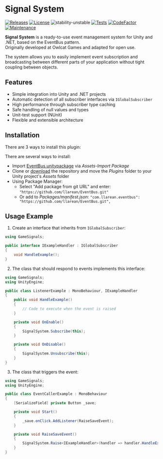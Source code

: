 # Signal System

[![Releases](https://img.shields.io/github/v/release/llarean/EventBus)](https://github.com/llarean/EventBus/releases)
[![License](https://img.shields.io/badge/license-MIT-green.svg)](https://github.com/LLarean/EventBus/blob/master/LICENSE.txt)
![stability-unstable](https://img.shields.io/badge/stability-stable-green.svg)
[![Tests](https://img.shields.io/badge/Tests-NUnit-green.svg)]()
[![CodeFactor](https://www.codefactor.io/repository/github/llarean/eventbus/badge)](https://www.codefactor.io/repository/github/llarean/eventbus)
[![Maintenance](https://img.shields.io/badge/Maintained%3F-yes-green.svg)](https://GitHub.com/Naereen/StrapDown.js/graphs/commit-activity)

**Signal System** is a ready-to-use event management system for Unity and .NET, based on the EventBus pattern.  
Originally developed at Owlcat Games and adapted for open use.

The system allows you to easily implement event subscription and broadcasting between different parts of your application without tight coupling between objects.

## Features

- Simple integration into Unity and .NET projects
- Automatic detection of all subscriber interfaces via `IGlobalSubscriber`
- High performance through subscriber type caching
- Safe handling of null values and types
- Unit-test support (NUnit)
- Flexible and extensible architecture

## Installation

There are 3 ways to install this plugin:

There are several ways to install:
- Import [EventBus.unitypackage](https://github.com/llarean/EventBus/releases) via *Assets-Import Package*
- Clone or [download](https://github.com/llarean/EventBus/archive/master.zip) the repository and move the *Plugins* folder to your Unity project's *Assets* folder
- Using Package Manager:
  - Select "Add package from git URL" and enter:
    `"https://github.com/llarean/EventBus.git"`
  - Or add to *Packages/manifest.json*:
    `"com.llarean.eventbus": "https://github.com/llarean/EventBus.git",`

## Usage Example

1. Create an interface that inherits from `IGlobalSubscriber`:

```csharp
using GameSignals;

public interface IExampleHandler : IGlobalSubscriber
{
    void HandleExample();
}
```

2. The class that should respond to events implements this interface:

```csharp
using GameSignals;
using UnityEngine;

public class ListenerExample : MonoBehaviour, IExampleHandler
{
    public void HandleExample()
    {
        // Code to execute when the event is raised
    }

    private void OnEnable()
    {
        SignalSystem.Subscribe(this);
    }

    private void OnDisable()
    {
        SignalSystem.Unsubscribe(this);
    }
}
```

3. The class that triggers the event:

```csharp
using GameSignals;
using UnityEngine;

public class EventCallerExample : MonoBehaviour
{
    [SerializeField] private Button _save;

    private void Start()
    {
        _save.onClick.AddListener(RaiseSaveEvent);
    }

    private void RaiseSaveEvent()
    {
        SignalSystem.Raise<IExampleHandler>(handler => handler.HandleExample());
    }
}
```